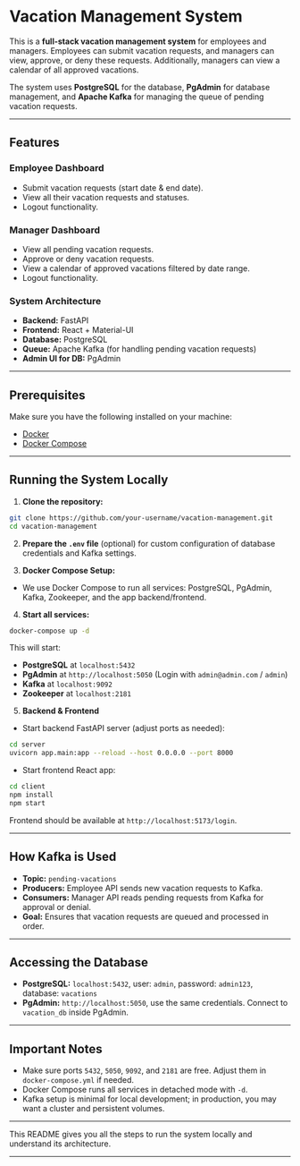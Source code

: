 # Vacation Management System

This is a **full-stack vacation management system** for employees and managers. Employees can submit vacation requests, and managers can view, approve, or deny these requests. Additionally, managers can view a calendar of all approved vacations.

The system uses **PostgreSQL** for the database, **PgAdmin** for database management, and **Apache Kafka** for managing the queue of pending vacation requests.

---

## Features

### Employee Dashboard

* Submit vacation requests (start date & end date).
* View all their vacation requests and statuses.
* Logout functionality.

### Manager Dashboard

* View all pending vacation requests.
* Approve or deny vacation requests.
* View a calendar of approved vacations filtered by date range.
* Logout functionality.

### System Architecture

* **Backend:** FastAPI
* **Frontend:** React + Material-UI
* **Database:** PostgreSQL
* **Queue:** Apache Kafka (for handling pending vacation requests)
* **Admin UI for DB:** PgAdmin

---

## Prerequisites

Make sure you have the following installed on your machine:

* [Docker](https://docs.docker.com/get-docker/)
* [Docker Compose](https://docs.docker.com/compose/install/)

---

## Running the System Locally

1. **Clone the repository:**

```bash
git clone https://github.com/your-username/vacation-management.git
cd vacation-management
```

2. **Prepare the `.env` file** (optional) for custom configuration of database credentials and Kafka settings.

3. **Docker Compose Setup:**

* We use Docker Compose to run all services: PostgreSQL, PgAdmin, Kafka, Zookeeper, and the app backend/frontend.
4. **Start all services:**

```bash
docker-compose up -d
```

This will start:

* **PostgreSQL** at `localhost:5432`
* **PgAdmin** at `http://localhost:5050` (Login with `admin@admin.com` / `admin`)
* **Kafka** at `localhost:9092`
* **Zookeeper** at `localhost:2181`

5. **Backend & Frontend**

* Start backend FastAPI server (adjust ports as needed):

```bash
cd server
uvicorn app.main:app --reload --host 0.0.0.0 --port 8000
```

* Start frontend React app:

```bash
cd client
npm install
npm start
```

Frontend should be available at `http://localhost:5173/login`.

---

## How Kafka is Used

* **Topic:** `pending-vacations`
* **Producers:** Employee API sends new vacation requests to Kafka.
* **Consumers:** Manager API reads pending requests from Kafka for approval or denial.
* **Goal:** Ensures that vacation requests are queued and processed in order.

---

## Accessing the Database

* **PostgreSQL:** `localhost:5432`, user: `admin`, password: `admin123`, database: `vacations`
* **PgAdmin:** `http://localhost:5050`, use the same credentials. Connect to `vacation_db` inside PgAdmin.

---

## Important Notes

* Make sure ports `5432`, `5050`, `9092`, and `2181` are free. Adjust them in `docker-compose.yml` if needed.
* Docker Compose runs all services in detached mode with `-d`.
* Kafka setup is minimal for local development; in production, you may want a cluster and persistent volumes.

---

This README gives you all the steps to run the system locally and understand its architecture.

---
